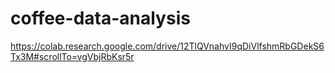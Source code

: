 # coffee-data-analysis
https://colab.research.google.com/drive/12TlQVnahvI9qDiVlfshmRbGDekS6Tx3M#scrollTo=vgVbjRbKsr5r
